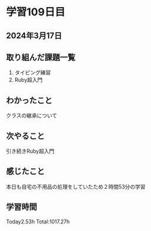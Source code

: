 # 学習109日目
## 2024年3月17日
## 取り組んだ課題一覧
1. タイピング練習
2. Ruby超入門
## わかったこと
クラスの継承について
## 次やること
引き続きRuby超入門
## 感じたこと
本日も自宅の不用品の処理をしていたため２時間53分の学習
## 学習時間
 Today2.53h
 Total:1017.27h
